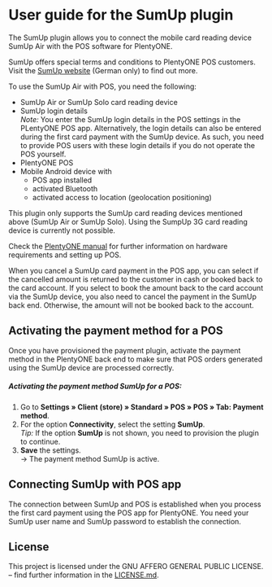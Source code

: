 # User guide for the SumUp plugin

The SumUp plugin allows you to connect the mobile card reading device SumUp Air with the POS software for PlentyONE.

<div class="alert alert-success" role="alert">
    SumUp offers special terms and conditions to PlentyONE POS customers. Visit the <a href="https://sumup.de/plentypos/" target="_blank">SumUp website</a> (German only) to find out more.
</div>

To use the SumUp Air with POS, you need the following:

* SumUp Air or SumUp Solo card reading device
* SumUp login details<br />
*_Note:_* You enter the SumUp login details in the POS settings in the PLentyONE POS app. Alternatively, the login details can also be entered during the first card payment with the SumUp device. As such, you need to provide POS users with these login details if you do not operate the POS yourself.
* PlentyONE POS
* Mobile Android device with
    * POS app installed
    * activated Bluetooth
    * activated access to location (geolocation positioning)

<div class="alert alert-warning" role="alert">
    This plugin only supports the SumUp card reading devices mentioned above (SumUp Air or SumUp Solo). Using the SumpUp 3G card reading device is currently not possible.
</div>

Check the [PlentyONE manual](https://knowledge.plentymarkets.com/en-gb/manual/main/pos/integrating-plentymarkets-pos.html#10) for further information on hardware requirements and setting up POS.

<div class="alert alert-warning" role="alert">
    When you cancel a SumUp card payment in the POS app, you can select if the cancelled amount is returned to the customer in cash or booked back to the card account. If you select to book the amount back to the card account via the SumUp device, you also need to cancel the payment in the SumUp back end. Otherwise, the amount will not be booked back to the account.
</div>

<div class="container-toc"></div>

## Activating the payment method for a POS

Once you have provisioned the payment plugin, activate the payment method in the PlentyONE back end to make sure that POS orders generated using the SumUp device are processed correctly.

##### Activating the payment method SumUp for a POS:

1. Go to **Settings » Client (store) » Standard » POS » POS » Tab: Payment method**.
2. For the option **Connectivity**, select the setting **SumUp**. <br />
    *_Tip:_* If the option **SumUp** is not shown, you need to provision the plugin to continue.
3. **Save** the settings. <br />
→ The payment method SumUp is active.

## Connecting SumUp with POS app

The connection between SumUp and POS is established when you process the first card payment using the POS app for PlentyONE. You need your SumUp user name and SumUp password to establish the connection.

## License

This project is licensed under the GNU AFFERO GENERAL PUBLIC LICENSE. – find further information in the [LICENSE.md](https://github.com/plentymarkets/plugin-etsy/blob/master/LICENSE.md).
